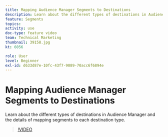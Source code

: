 ```yaml
---
title: Mapping Audience Manager Segments to Destinations
description: Learn about the different types of destinations in Audience Manager and the details of mapping segments to each destination type.
feature: Segments
topics: 
activity: use
doc-type: feature video
team: Technical Marketing
thumbnail: 39158.jpg
kt: 6056

role: User
level: Beginner
exl-id: d633d87e-10fc-43f7-9089-70acc6f6894e
---
```

# Mapping Audience Manager Segments to Destinations

Learn about the different types of destinations in Audience Manager and the details of mapping segments to each destination type.

>[!VIDEO](https://video.tv.adobe.com/v/39158/?quality=12&learn=on)
